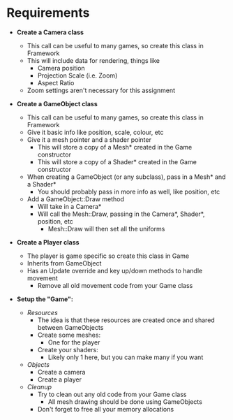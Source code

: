 
# Requirements

- **Create a Camera class**
	- This call can be useful to many games, so create this class in Framework
	- This will include data for rendering, things like
		- Camera position
		- Projection Scale (i.e. Zoom)
		- Aspect Ratio
	- Zoom settings aren't necessary for this assignment

- **Create a GameObject class**
	- This call can be useful to many games, so create this class in Framework
	- Give it basic info like position, scale, colour, etc
	- Give it a mesh pointer and a shader pointer
		- This will store a copy of a Mesh* created in the Game constructor
		- This will store a copy of a Shader* created in the Game constructor
	- When creating a GameObject (or any subclass), pass in a Mesh* and a Shader*
		- You should probably pass in more info as well, like position, etc
	- Add a GameObject::Draw method
		- Will take in a Camera*
		- Will call the Mesh::Draw, passing in the Camera*, Shader*, position, etc
			- Mesh::Draw will then set all the uniforms

- **Create a Player class**
	- The player is game specific so create this class in Game
	- Inherits from GameObject
	- Has an Update override and key up/down methods to handle movement
		- Remove all old movement code from your Game class

- **Setup the "Game":**
	- *Resources*
		- The idea is that these resources are created once and shared between GameObjects
		- Create some meshes:
			- One for the player
		- Create your shaders:
			- Likely only 1 here, but you can make many if you want
	- *Objects*
		- Create a camera
		- Create a player
	- *Cleanup*
		- Try to clean out any old code from your Game class
			- All mesh drawing should be done using GameObjects
		- Don't forget to free all your memory allocations
